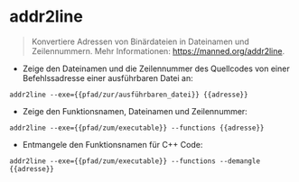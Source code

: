 # addr2line

> Konvertiere Adressen von Binärdateien in Dateinamen und Zeilennummern.
> Mehr Informationen: <https://manned.org/addr2line>.

- Zeige den Dateinamen und die Zeilennummer des Quellcodes von einer Befehlssadresse einer ausführbaren Datei an:

`addr2line --exe={{pfad/zur/ausführbaren_datei}} {{adresse}}`

- Zeige den Funktionsnamen, Dateinamen und Zeilennummer:

`addr2line --exe={{pfad/zum/executable}} --functions {{adresse}}`

- Entmangele den Funktionsnamen für C++ Code:

`addr2line --exe={{pfad/zum/executable}} --functions --demangle {{adresse}}`
